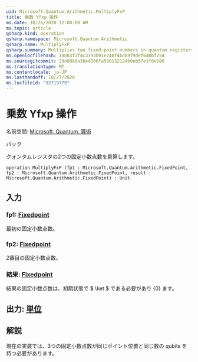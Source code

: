 ```yaml
---
uid: Microsoft.Quantum.Arithmetic.MultiplyFxP
title: 乗数 Yfxp 操作
ms.date: 10/26/2020 12:00:00 AM
ms.topic: article
qsharp.kind: operation
qsharp.namespace: Microsoft.Quantum.Arithmetic
qsharp.name: MultiplyFxP
qsharp.summary: Multiplies two fixed-point numbers in quantum registers.
ms.openlocfilehash: 18883f3f4c3793b91e248f4bd89f9def640bf254
ms.sourcegitcommit: 29e0d88a30e4166fa580132124b0eb57e1f0e986
ms.translationtype: MT
ms.contentlocale: ja-JP
ms.lasthandoff: 10/27/2020
ms.locfileid: "92719779"
---
```

# <a name="multiplyfxp-operation"></a>乗数 Yfxp 操作

名前空間: [Microsoft. Quantum. 算術](xref:Microsoft.Quantum.Arithmetic)

パック [](https://nuget.org/packages/)


クォンタムレジスタの2つの固定小数点数を乗算します。

```qsharp
operation MultiplyFxP (fp1 : Microsoft.Quantum.Arithmetic.FixedPoint, fp2 : Microsoft.Quantum.Arithmetic.FixedPoint, result : Microsoft.Quantum.Arithmetic.FixedPoint) : Unit
```


## <a name="input"></a>入力

### <a name="fp1--fixedpoint"></a>fp1: [Fixedpoint](xref:Microsoft.Quantum.Arithmetic.FixedPoint)

最初の固定小数点数。


### <a name="fp2--fixedpoint"></a>fp2: [Fixedpoint](xref:Microsoft.Quantum.Arithmetic.FixedPoint)

2番目の固定小数点数。


### <a name="result--fixedpoint"></a>結果: [Fixedpoint](xref:Microsoft.Quantum.Arithmetic.FixedPoint)

結果の固定小数点数は、初期状態で $ \ket $ である必要があり {0} ます。



## <a name="output--unit"></a>出力: [単位](xref:microsoft.quantum.lang-ref.unit)



## <a name="remarks"></a>解説

現在の実装では、3つの固定小数点数が同じポイント位置と同じ数の qubits を持つ必要があります。